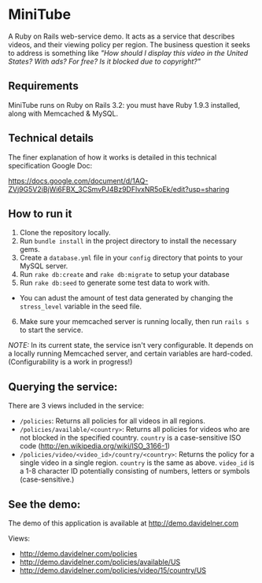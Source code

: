 MiniTube
========

A Ruby on Rails web-service demo. It acts as a service that describes videos, and their viewing policy per region. The business question it seeks to address is something like *"How should I display this video in the United States? With ads? For free? Is it blocked due to copyright?"*

Requirements
------------
MiniTube runs on Ruby on Rails 3.2: you must have Ruby 1.9.3 installed, along with Memcached & MySQL.

Technical details
-----------------
The finer explanation of how it works is detailed in this technical specification Google Doc:

https://docs.google.com/document/d/1AQ-ZVj9G5V2iBjWi6FBX_3CSmvPJ4Bz9DFlvxNR5oEk/edit?usp=sharing

How to run it
-------------
 1. Clone the repository locally.
 2. Run `bundle install` in the project directory to install the necessary gems.
 3. Create a `database.yml` file in your `config` directory that points to your MySQL server.
 4. Run `rake db:create` and `rake db:migrate` to setup your database
 5. Run `rake db:seed` to generate some test data to work with.
  - You can adust the amount of test data generated by changing the `stress_level` variable in the seed file.
 6. Make sure your memcached server is running locally, then run `rails s` to start the service.

*NOTE:* In its current state, the service isn't very configurable. It depends on a locally running Memcached server, and certain variables are hard-coded. (Configurability is a work in progress!)

Querying the service:
---------------------
There are 3 views included in the service:
 - `/policies`: Returns all policies for all videos in all regions.
 - `/policies/available/<country>`: Returns all policies for videos who are not blocked in the specified country. `country` is a case-sensitive ISO code (http://en.wikipedia.org/wiki/ISO_3166-1)
 - `/policies/video/<video_id>/country/<country>`: Returns the policy for a single video in a single region. `country` is the same as above. `video_id` is a 1-8 character ID potentially consisting of numbers, letters or symbols (case-sensitive.)

See the demo:
-------------
The demo of this application is available at http://demo.davidelner.com

Views:
 - http://demo.davidelner.com/policies
 - http://demo.davidelner.com/policies/available/US
 - http://demo.davidelner.com/policies/video/15/country/US

